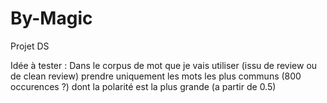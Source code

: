 # By-Magic
Projet DS 


Idée à tester : Dans le corpus de mot que je vais utiliser (issu de review ou de clean review) prendre uniquement les mots les plus communs (800 occurences ?) dont la polarité est la plus grande (a partir de 0.5)
